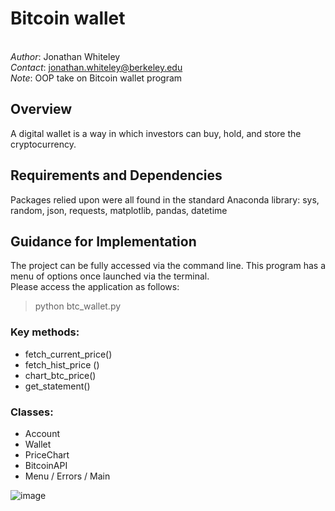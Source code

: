 # Bitcoin wallet

<br>_Author_: Jonathan Whiteley<br>
_Contact_: jonathan.whiteley@berkeley.edu<br>
_Note_: OOP take on Bitcoin wallet program<br>

## Overview
A digital wallet is a way in which investors can buy, hold, and store the cryptocurrency.

## Requirements and Dependencies
Packages relied upon were all found in the standard Anaconda library: sys, random, json, requests, matplotlib, pandas, datetime

## Guidance for Implementation
The project can be fully accessed via the command line.  This program has a menu of options once launched via the terminal.  <br>Please access the application as follows:
> python btc_wallet.py

### Key methods: 
- fetch_current_price()
- fetch_hist_price ()
- chart_btc_price()
- get_statement()

### Classes:
- Account
- Wallet
- PriceChart
- BitcoinAPI
- Menu / Errors / Main

![image](https://user-images.githubusercontent.com/76531592/114237244-a414a700-9937-11eb-9336-9a8df99da859.png)


